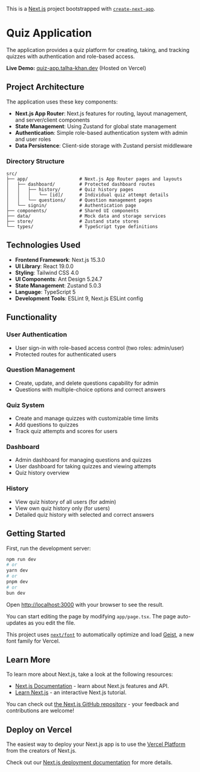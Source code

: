 This is a [Next.js](https://nextjs.org) project bootstrapped with [`create-next-app`](https://nextjs.org/docs/app/api-reference/cli/create-next-app).

# Quiz Application

The application provides a quiz platform for creating, taking, and tracking quizzes with authentication and role-based access.

**Live Demo:** [quiz-app.talha-khan.dev](https://quiz-app.talha-khan.dev) (Hosted on Vercel)

## Project Architecture

The application uses these key components:

- **Next.js App Router**: Next.js features for routing, layout management, and server/client components
- **State Management**: Using Zustand for global state management
- **Authentication**: Simple role-based authentication system with admin and user roles
- **Data Persistence**: Client-side storage with Zustand persist middleware

### Directory Structure

```
src/
├── app/                   # Next.js App Router pages and layouts
│   ├── dashboard/         # Protected dashboard routes
│   │   ├── history/       # Quiz history pages
│   │   │   └── [id]/      # Individual quiz attempt details
│   │   └── questions/     # Question management pages
│   └── signin/            # Authentication page
├── components/            # Shared UI components
├── data/                  # Mock data and storage services
├── store/                 # Zustand state stores
└── types/                 # TypeScript type definitions
```

## Technologies Used

- **Frontend Framework**: Next.js 15.3.0
- **UI Library**: React 19.0.0
- **Styling**: Tailwind CSS 4.0
- **UI Components**: Ant Design 5.24.7
- **State Management**: Zustand 5.0.3
- **Language**: TypeScript 5
- **Development Tools**: ESLint 9, Next.js ESLint config

## Functionality

### User Authentication

- User sign-in with role-based access control (two roles: admin/user)
- Protected routes for authenticated users

### Question Management

- Create, update, and delete questions capability for admin
- Questions with multiple-choice options and correct answers

### Quiz System

- Create and manage quizzes with customizable time limits
- Add questions to quizzes
- Track quiz attempts and scores for users

### Dashboard

- Admin dashboard for managing questions and quizzes
- User dashboard for taking quizzes and viewing attempts
- Quiz history overview

### History

- View quiz history of all users (for admin)
- View own quiz history only (for users)
- Detailed quiz history with selected and correct answers

## Getting Started

First, run the development server:

```bash
npm run dev
# or
yarn dev
# or
pnpm dev
# or
bun dev
```

Open [http://localhost:3000](http://localhost:3000) with your browser to see the result.

You can start editing the page by modifying `app/page.tsx`. The page auto-updates as you edit the file.

This project uses [`next/font`](https://nextjs.org/docs/app/building-your-application/optimizing/fonts) to automatically optimize and load [Geist](https://vercel.com/font), a new font family for Vercel.

## Learn More

To learn more about Next.js, take a look at the following resources:

- [Next.js Documentation](https://nextjs.org/docs) - learn about Next.js features and API.
- [Learn Next.js](https://nextjs.org/learn) - an interactive Next.js tutorial.

You can check out [the Next.js GitHub repository](https://github.com/vercel/next.js) - your feedback and contributions are welcome!

## Deploy on Vercel

The easiest way to deploy your Next.js app is to use the [Vercel Platform](https://vercel.com/new?utm_medium=default-template&filter=next.js&utm_source=create-next-app&utm_campaign=create-next-app-readme) from the creators of Next.js.

Check out our [Next.js deployment documentation](https://nextjs.org/docs/app/building-your-application/deploying) for more details.
